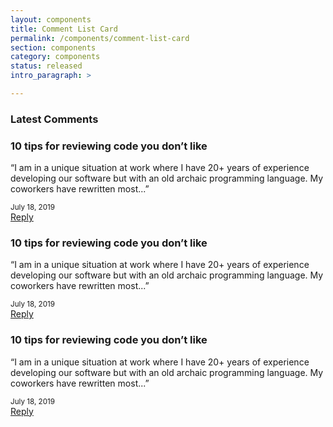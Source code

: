 ```yaml
---
layout: components
title: Comment List Card
permalink: /components/comment-list-card
section: components
category: components
status: released
intro_paragraph: >

---
```


<div class="pf-c-card rhd-c-card comment-list">
  <div class="rhd-c-card-content">
    <h3 class="rhd-c-card__title">Latest Comments</h3>
    <div class="rhd-c-card__body">
      <!-- Start of comment item -->
      <div class="comment-list__item">
        <h3 class="comment-list__item-title">10 tips for reviewing code you don’t like</h3>
        <p class="comment-list__item-content">“I am in a unique situation at work where I have 20+ years of experience developing our software but with an old archaic programming language. My coworkers have rewritten most...”</p>
        <small class="comment-list__item-date">July 18, 2019</small>
        <div class="comment-list__item-cta">
          <a href="">Reply  <i class="fas fa-arrow-right"></i></a>
        </div>
      </div>
      <!-- End of comment item -->
      <!-- Start of comment item -->
      <div class="comment-list__item">
        <h3 class="comment-list__item-title">10 tips for reviewing code you don’t like</h3>
        <p class="comment-list__item-content">“I am in a unique situation at work where I have 20+ years of experience developing our software but with an old archaic programming language. My coworkers have rewritten most...”</p>
        <small class="comment-list__item-date">July 18, 2019</small>
        <div class="comment-list__item-cta">
          <a href="">Reply  <i class="fas fa-arrow-right"></i></a>
        </div>
      </div>
      <!-- End of comment item -->
      <!-- Start of comment item -->
      <div class="comment-list__item">
        <h3 class="comment-list__item-title">10 tips for reviewing code you don’t like</h3>
        <p class="comment-list__item-content">“I am in a unique situation at work where I have 20+ years of experience developing our software but with an old archaic programming language. My coworkers have rewritten most...”</p>
        <small class="comment-list__item-date">July 18, 2019</small>
        <div class="comment-list__item-cta">
          <a href="">Reply  <i class="fas fa-arrow-right"></i></a>
        </div>
      </div>
      <!-- End of comment item -->
    </div>
  </div>
</div>
